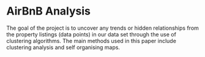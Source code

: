 # AirBnB Analysis 



The goal of the project is to uncover any trends or hidden relationships from the property listings (data points) in our data set through the use of clustering algorithms. The main methods used in this paper include clustering analysis and self organising maps.